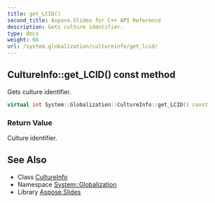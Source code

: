 ```yaml
---
title: get_LCID()
second_title: Aspose.Slides for C++ API Reference
description: Gets culture identifier.
type: docs
weight: 66
url: /system.globalization/cultureinfo/get_lcid/
---
```

## CultureInfo::get_LCID() const method


Gets culture identifier.

```cpp
virtual int System::Globalization::CultureInfo::get_LCID() const
```


### Return Value

Culture identifier.

## See Also

* Class [CultureInfo](../)
* Namespace [System::Globalization](../../)
* Library [Aspose.Slides](../../../)